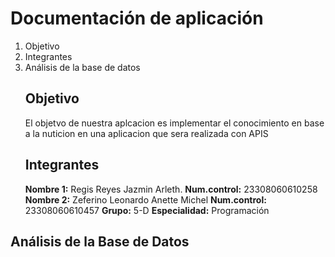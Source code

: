 # Documentación de aplicación
1. Objetivo
2. Integrantes
3. Análisis de la base de datos
   ## Objetivo
   El objetvo de nuestra aplcacion es implementar el conocimiento en base a la nuticion en una aplicacion que sera realizada con APIS
   ## Integrantes
   **Nombre 1:** Regis Reyes Jazmin Arleth.
   **Num.control:** 23308060610258
   **Nombre 2:** Zeferino Leonardo Anette Michel
   **Num.control:** 23308060610457
   **Grupo:** 5-D
   **Especialidad:** Programación
## Análisis de la Base de Datos 
